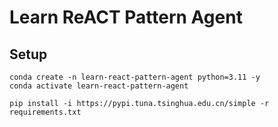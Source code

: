 # Learn ReACT Pattern Agent

## Setup

```
conda create -n learn-react-pattern-agent python=3.11 -y
conda activate learn-react-pattern-agent
```

```
pip install -i https://pypi.tuna.tsinghua.edu.cn/simple -r requirements.txt
```
